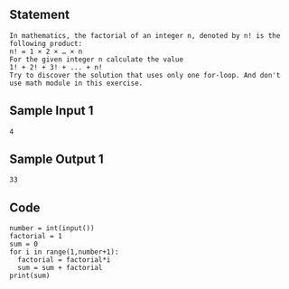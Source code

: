## Statement
```
In mathematics, the factorial of an integer n, denoted by n! is the following product:
n! = 1 × 2 × … × n
For the given integer n calculate the value 
1! + 2! + 3! + ... + n!
Try to discover the solution that uses only one for-loop. And don't use math module in this exercise.
```
## Sample Input 1
```
4
```
## Sample Output 1
```
33
```
## Code
```
number = int(input())
factorial = 1
sum = 0
for i in range(1,number+1):
  factorial = factorial*i
  sum = sum + factorial
print(sum)
```
  

